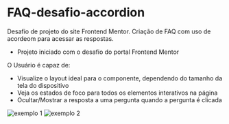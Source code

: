 # FAQ-desafio-accordion
 Desafio de projeto do site Frontend Mentor. Criação de FAQ com uso de acordeom para acessar as respostas.

- Projeto iniciado com o desafio do portal Frontend Mentor

O Usuário é capaz de:
- Visualize o layout ideal para o componente, dependendo do tamanho da tela do dispositivo
- Veja os estados de foco para todos os elementos interativos na página
- Ocultar/Mostrar a resposta a uma pergunta quando a pergunta é clicada

![exemplo 1](https://user-images.githubusercontent.com/109077065/184275342-b2f6cb37-e348-4de9-9b97-443105fd74fa.png)
![exemplo 2](https://user-images.githubusercontent.com/109077065/184275444-acc0231f-d5f7-4062-b326-12b6fd6bc3fa.png)

